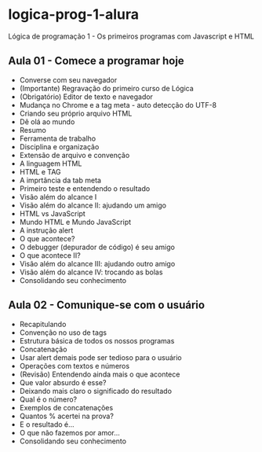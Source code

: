 # logica-prog-1-alura
Lógica de programação 1 - Os primeiros programas com Javascript e HTML

<h2>Aula 01 - Comece a programar hoje</h2>
    <ul> 
        <li>Converse com seu navegador</li>
        <li> (Importante) Regravação do primeiro curso de Lógica </li>
        <li> (Obrigatório) Editor de texto e navegador </li>
        <li> Mudança no Chrome e a tag meta - auto detecção do UTF-8 </li>
        <li> Criando seu próprio arquivo HTML </li>
        <li> Dê olá ao mundo </li>
        <li> Resumo </li>
        <li> Ferramenta de trabalho </li>
        <li> Disciplina e organização </li>
        <li> Extensão de arquivo e convenção </li>
        <li> A linguagem HTML </li>
        <li> HTML e TAG </li>
        <li> A imprtância da tab meta </li>
        <li> Primeiro teste e entendendo o resultado </li>
        <li> Visão além do alcance I </li>
        <li> Visão além do alcance II: ajudando um amigo </li>
        <li> HTML vs JavaScript </li>
        <li> Mundo HTML e Mundo JavaScript </li>
        <li> A instrução alert </li>
        <li> O que acontece? </li>
        <li> O debugger (depurador de código) é seu amigo </li>
        <li> O que acontece II? </li>
        <li> Visão além do alcance III: ajudando outro amigo </li>
        <li> Visão além do alcance IV: trocando as bolas </li>
        <li> Consolidando seu conhecimento </li>
    </ul>

<h2>Aula 02 - Comunique-se com o usuário</h2>
    <ul>         
        <li>Recapitulando</li>
        <li>Convenção no uso de tags</li>
        <li>Estrutura básica de todos os nossos programas</li>
        <li>Concatenação</li>
        <li>Usar alert demais pode ser tedioso para o usuário</li>
        <li>Operações com textos e números</li>
        <li>(Revisão) Entendendo ainda mais o que acontece</li>
        <li>Que valor absurdo é esse?</li>
        <li>Deixando mais claro o significado do resultado</li>
        <li>Qual é o número?</li>
        <li>Exemplos de concatenações</li>
        <li>Quantos % acertei na prova?</li>
        <li>E o resultado é...</li>
        <li>O que não fazemos por amor...</li>
        <li>Consolidando seu conhecimento</li>
    </ul>

